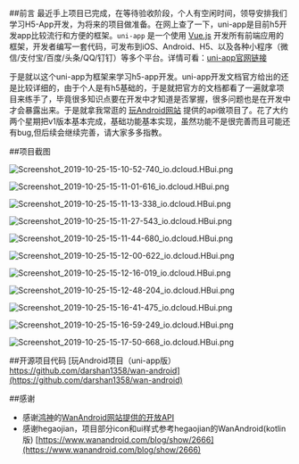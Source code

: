 ##前言
 最近手上项目已完成，在等待验收阶段，个人有空闲时间，领导安排我们学习H5-App开发，为将来的项目做准备。在网上查了一下，uni-app是目前h5开发app比较流行和方便的框架。`uni-app` 是一个使用 [Vue.js](https://vuejs.org/) 开发所有前端应用的框架，开发者编写一套代码，可发布到iOS、Android、H5、以及各种小程序（微信/支付宝/百度/头条/QQ/钉钉）等多个平台。详情可看：[uni-app官网链接](https://uniapp.dcloud.io/README)


于是就以这个uni-app为框架来学习h5-app开发。uni-app开发文档官方给出的还是比较详细的，由于个人是有h5基础的，于是就把官方的文档都看了一遍就拿项目来练手了，毕竟很多知识点要在开发中才知道是否掌握，很多问题也是在开发中才会暴露出来。于是就拿我常逛的 [玩Android网站](https://www.wanandroid.com/index) 提供的api做项目了。花了大约两个星期把v1版本基本完成，基础功能基本实现，虽然功能不是很完善而且可能还有bug,但后续会继续完善，请大家多多指教。

##项目截图

![Screenshot_2019-10-25-15-10-52-740_io.dcloud.HBui.png](https://upload-images.jianshu.io/upload_images/17529686-456a34892fa36bf2.png?imageMogr2/auto-orient/strip%7CimageView2/2/w/200)

![Screenshot_2019-10-25-15-11-01-616_io.dcloud.HBui.png](https://upload-images.jianshu.io/upload_images/17529686-b5a7ca3b08ceeb77.png?imageMogr2/auto-orient/strip%7CimageView2/2/w/200)

![Screenshot_2019-10-25-15-11-13-338_io.dcloud.HBui.png](https://upload-images.jianshu.io/upload_images/17529686-5bdfa206f69e1782.png?imageMogr2/auto-orient/strip%7CimageView2/2/w/200)

![Screenshot_2019-10-25-15-11-27-543_io.dcloud.HBui.png](https://upload-images.jianshu.io/upload_images/17529686-84f7eec26f3a1c32.png?imageMogr2/auto-orient/strip%7CimageView2/2/w/200)

![Screenshot_2019-10-25-15-11-44-680_io.dcloud.HBui.png](https://upload-images.jianshu.io/upload_images/17529686-d02c4e2accb5c077.png?imageMogr2/auto-orient/strip%7CimageView2/2/w/200)

![Screenshot_2019-10-25-15-12-00-622_io.dcloud.HBui.png](https://upload-images.jianshu.io/upload_images/17529686-fe5667f022e1ce50.png?imageMogr2/auto-orient/strip%7CimageView2/2/w/200)

![Screenshot_2019-10-25-15-12-16-019_io.dcloud.HBui.png](https://upload-images.jianshu.io/upload_images/17529686-7a1c6da3ac81b0cf.png?imageMogr2/auto-orient/strip%7CimageView2/2/w/200)

![Screenshot_2019-10-25-15-12-48-204_io.dcloud.HBui.png](https://upload-images.jianshu.io/upload_images/17529686-a35f27d05bbfcaaf.png?imageMogr2/auto-orient/strip%7CimageView2/2/w/200)

![Screenshot_2019-10-25-15-16-41-475_io.dcloud.HBui.png](https://upload-images.jianshu.io/upload_images/17529686-904ecbe164a97f3d.png?imageMogr2/auto-orient/strip%7CimageView2/2/w/200)

![Screenshot_2019-10-25-15-16-59-249_io.dcloud.HBui.png](https://upload-images.jianshu.io/upload_images/17529686-70d1cc3ef401d1c0.png?imageMogr2/auto-orient/strip%7CimageView2/2/w/200)

![Screenshot_2019-10-25-15-17-50-668_io.dcloud.HBui.png](https://upload-images.jianshu.io/upload_images/17529686-ba728f8db9cef49f.png?imageMogr2/auto-orient/strip%7CimageView2/2/w/200)



##开源项目代码
[玩Android项目（uni-app版）https://github.com/darshan1358/wan-android](https://github.com/darshan1358/wan-android)


##感谢
- 感谢[鸿神](https://github.com/hongyangAndroid)的[WanAndroid网站提供的开放API](https://www.wanandroid.com/blog/show/2)
- 感谢hegaojian，项目部分icon和ui样式参考hegaojian的WanAndroid(kotlin版)
[https://www.wanandroid.com/blog/show/2666](https://www.wanandroid.com/blog/show/2666)


